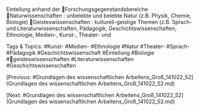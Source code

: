 Einteilung anhand der
Forschungsgegenstandsbereiche
Naturwissenschaften : unbelebte und belebte Natur (z.B. Physik, Chemie, Biologie)
Geisteswissenschaften : kulturell-geistige Themen (z.B. Sprach- und Literaturwissenschaften, Pädagogik, 
Geschichtswissenschaften, Ethnologie, Medien-, Kunst-, Theater- und 

   Tags & Topics:
   #Kunst-
   #Medien-
   #Ethnologie
   #Natur
   #Theater-
   #Sprach-
   #Pädagogik
   #Geschichtswissenschaft
   #Einteilung
   #Biologie
   #geisteswissenschaften
   #Literaturwissenschaften
   #Geschichtswissenschaften

[Previous: #Grundlagen des wissenschaftlichen Arbeitens_Groß_141022_52](Grundlagen des wissenschaftlichen Arbeitens_Groß_141022_52.md)

[Next: #Grundlagen des wissenschaftlichen Arbeitens_Groß_141022_52](Grundlagen des wissenschaftlichen Arbeitens_Groß_141022_52.md)